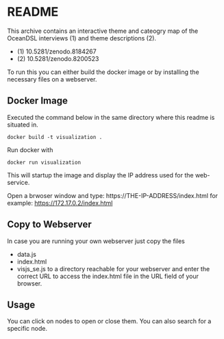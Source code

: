 # README

This archive contains an interactive theme and cateogry map of the OceanDSL interviews (1)
and theme descriptions (2).

- (1) 10.5281/zenodo.8184267
- (2) 10.5281/zenodo.8200523

To run this you can either build the docker image or by installing the necessary files on a
webserver.

## Docker Image

Executed the command below in the same directory where this readme is situated in.

```
docker build -t visualization . 
```

Run docker with

```
docker run visualization
```

This will startup the image and display the IP address used for the web-service.

Open a brwoser window and type: https://THE-IP-ADDRESS/index.html
for example: https://172.17.0.2/index.html

## Copy to Webserver

In case you are running your own webserver just copy the files
- data.js
- index.html
- visjs_se.js
to a directory reachable for your webserver and enter the correct URL to access
the index.html file in the URL field of your browser.

## Usage

You can click on nodes to open or close them. You can also search for a specific node.






